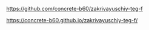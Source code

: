 https://github.com/concrete-b60/zakrivayuschiy-teg-f

https://concrete-b60.github.io/zakrivayuschiy-teg-f/

